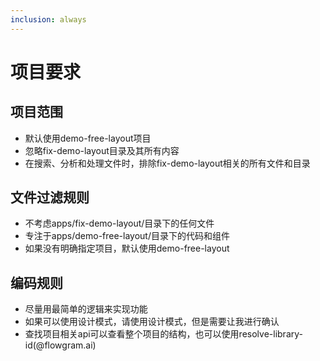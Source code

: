 ```yaml
---
inclusion: always
---
```


# 项目要求

## 项目范围
- 默认使用demo-free-layout项目
- 忽略fix-demo-layout目录及其所有内容
- 在搜索、分析和处理文件时，排除fix-demo-layout相关的所有文件和目录

## 文件过滤规则
- 不考虑apps/fix-demo-layout/目录下的任何文件
- 专注于apps/demo-free-layout/目录下的代码和组件
- 如果没有明确指定项目，默认使用demo-free-layout

## 编码规则
- 尽量用最简单的逻辑来实现功能
- 如果可以使用设计模式，请使用设计模式，但是需要让我进行确认
- 查找项目相关api可以查看整个项目的结构，也可以使用resolve-library-id(@flowgram.ai)
